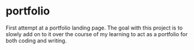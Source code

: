 # portfolio
First attempt at a portfolio landing page.
The goal with this project is to slowly add on to it over the course of my learning to act as a portfolio for both coding and writing.